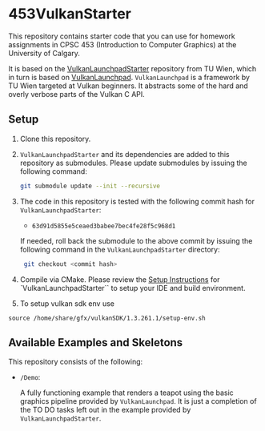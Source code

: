 # 453VulkanStarter

This repository contains starter code that you can use for homework assignments in CPSC 453 (Introduction to Computer Graphics) at the University of Calgary.

It is based on the [VulkanLaunchpadStarter](https://github.com/cg-tuwien/VulkanLaunchpadStarter) repository from TU Wien, which in turn is based on [VulkanLaunchpad](https://github.com/cg-tuwien/VulkanLaunchpad). `VulkanLaunchpad` is a framework by TU Wien targeted at Vulkan beginners. It abstracts some of the hard and overly verbose parts of the Vulkan C API.

## Setup

1. Clone this repository.
2. `VulkanLaunchpadStarter` and its dependencies are added to this repository as submodules. Please update submodules by issuing the following command:
    ```bash
    git submodule update --init --recursive
    ```  
3. The code in this repository is tested with the following commit hash for `VulkanLaunchpadStarter`:
    - `63d91d5855e5ceaed3babee7bec4fe28f5c968d1`
   
   If needed, roll back the submodule to the above commit by issuing the following command in the `VulkanLaunchpadStarter` directory:
   ```bash
    git checkout <commit hash>
   ``` 
3. Compile via CMake. Please review the [Setup Instructions](https://github.com/cg-tuwien/VulkanLaunchpad#setup-instructions) for `VulkanLaunchpadStarter`` to setup your IDE and build environment.
4. To setup vulkan sdk env use 
```
source /home/share/gfx/vulkanSDK/1.3.261.1/setup-env.sh
```

## Available Examples and Skeletons

This repository consists of the following:
- `/Demo`:

  A fully functioning example that renders a teapot using the basic graphics pipeline provided by `VulkanLaunchpad`. It is just a completion of the TO DO tasks left out in the example provided by `VulkanLaunchpadStarter`.

